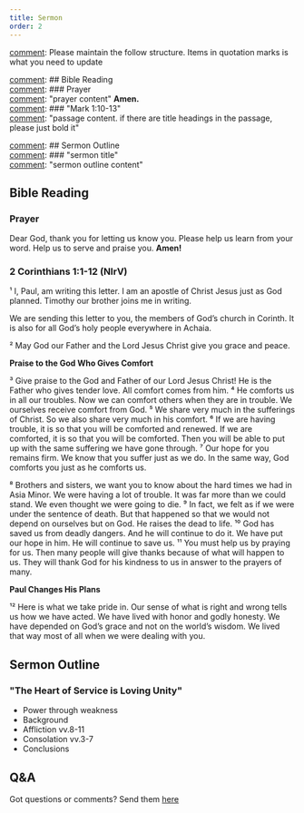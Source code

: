 ```yaml
---
title: Sermon 
order: 2
---
```


[comment]: Please maintain the follow structure. Items in quotation marks is what you need to update

[comment]: ## Bible Reading  
[comment]: ### Prayer  
[comment]: "prayer content"  **Amen.**  
[comment]:  ### "Mark 1:10-13"  
[comment]: "passage content. if there are title headings in the passage, please just bold it"  

[comment]: ## Sermon Outline  
[comment]: ### "sermon title"  
[comment]: "sermon outline content"  

[comment]: ------------------------------------------------------------------------------------
## Bible Reading
### Prayer
Dear God, thank you for letting us know you. Please help us learn from your word. Help us to serve and praise you. **Amen!**

### 2 Corinthians 1:1-12 (NIrV)
¹ I, Paul, am writing this letter. I am an apostle of Christ Jesus just as God planned. Timothy our brother joins me in writing. 

We are sending this letter to you, the members of God’s church in Corinth. It is also for all God’s holy people everywhere in Achaia. 

² May God our Father and the Lord Jesus Christ give you grace and peace. 

**Praise to the God Who Gives Comfort**

³ Give praise to the God and Father of our Lord Jesus Christ! He is the Father who gives tender love. All comfort comes from him. ⁴ He comforts us in all our troubles. Now we can comfort others when they are in trouble. We ourselves receive comfort from God. ⁵ We share very much in the sufferings of Christ. So we also share very much in his comfort. ⁶ If we are having trouble, it is so that you will be comforted and renewed. If we are comforted, it is so that you will be comforted. Then you will be able to put up with the same suffering we have gone through. ⁷ Our hope for you remains firm. We know that you suffer just as we do. In the same way, God comforts you just as he comforts us.

⁸ Brothers and sisters, we want you to know about the hard times we had in Asia Minor. We were having a lot of trouble. It was far more than we could stand. We even thought we were going to die. ⁹ In fact, we felt as if we were under the sentence of death. But that happened so that we would not depend on ourselves but on God. He raises the dead to life. ¹⁰ God has saved us from deadly dangers. And he will continue to do it. We have put our hope in him. He will continue to save us. ¹¹ You must help us by praying for us. Then many people will give thanks because of what will happen to us. They will thank God for his kindness to us in answer to the prayers of many.

**Paul Changes His Plans**

¹² Here is what we take pride in. Our sense of what is right and wrong tells us how we have acted. We have lived with honor and godly honesty. We have depended on God’s grace and not on the world’s wisdom. We lived that way most of all when we were dealing with you.


## Sermon Outline
### "The Heart of Service is Loving Unity"
- Power through weakness
- Background
- Affliction vv.8-11
- Consolation vv.3-7
- Conclusions 


## Q&A
Got questions or comments? Send them [here](https://tinyurl.com/SGHACQuestionsAnswers)
